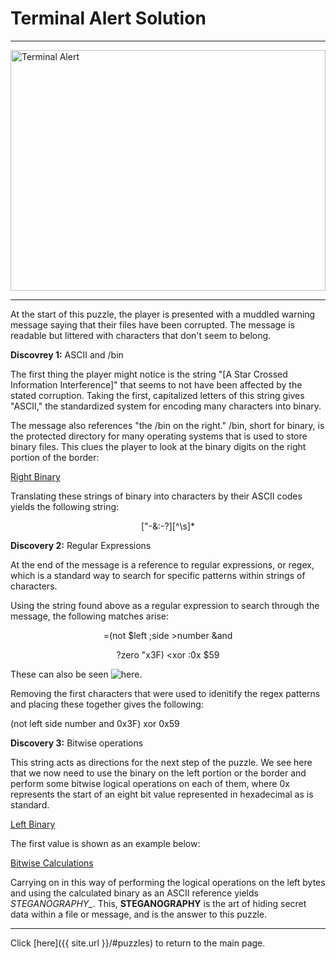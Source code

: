 # Terminal Alert Solution

-----

<img src="{{ site.imgurl }}/TerminalAlert/TerminalAlert.png" alt="Terminal Alert" style="width:100%;height:385px;object-fit:contain;">

-----

At the start of this puzzle, the player is presented with a muddled warning message saying that their files have been corrupted. The message is readable but littered with characters that don't seem to belong.

**Discovrey 1:** ASCII and /bin

The first thing the player might notice is the string "[A Star Crossed Information Interference]" that seems to not have been affected by the stated corruption. Taking the first, capitalized letters of this string gives "ASCII," the standardized system for encoding many characters into binary.

The message also references "the /bin on the right." /bin, short for binary, is the protected directory for many operating systems that is used to store binary files. This clues the player to look at the binary digits on the right portion of the border:

[Right Binary]({{site.imgurl}}/TerminalAlert/TerminalAlertSolution1.png)

Translating these strings of binary into characters by their ASCII codes yields the following string:

<p align=center>["-&:-?][^\s]*</p>

**Discovery 2:** Regular Expressions

At the end of the message is a reference to regular expressions, or regex, which is a standard way to search for specific patterns within strings of characters.

Using the string found above as a regular expression to search through the message, the following matches arise:

<p align=center>=(not    $left    ;side    >number &and</p>

<p align=center>?zero    "x3F)    &ltxor    :0x    $59</p>

These can also be seen ![here](https://regex101.com/r/G2g0oN/1).

Removing the first characters that were used to idenitify the regex patterns and placing these together gives the following:

(not left side number and 0x3F) xor 0x59

**Discovery 3:** Bitwise operations

This string acts as directions for the next step of the puzzle. We see here that we now need to use the binary on the left portion or the border and perform some bitwise logical operations on each of them, where 0x represents the start of an eight bit value represented in hexadecimal as is standard.

[Left Binary]({{site.imgurl}}/TerminalAlert/TerminalAlertSolution2.png)

The first value is shown as an example below:

[Bitwise Calculations]({{site.imgurl}}/TerminalAlert/TerminalAlertSolution3.png)

Carrying on in this way of performing the logical operations on the left bytes and using the calculated binary as an ASCII reference yields *STEGANOGRAPHY_*. This, **STEGANOGRAPHY** is the art of hiding secret data within a file or message, and is the answer to this puzzle.

-----

Click [here]({{ site.url }}/#puzzles) to return to the main page.